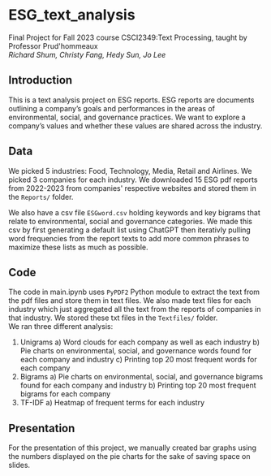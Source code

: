 # ESG_text_analysis
Final Project for Fall 2023 course CSCI2349:Text Processing, taught by Professor Prud'hommeaux<br>
*Richard Shum, Christy Fang, Hedy Sun, Jo Lee*

## Introduction

This is a text analysis project on ESG reports. ESG reports are documents outlining a company’s goals and performances in the areas of environmental, social, and governance practices. We want to explore a company’s values and whether these values are shared across the industry. <br>

## Data

We picked 5 industries: Food, Technology, Media, Retail and Airlines. We picked 3 companies for each industry. We downloaded 15 ESG pdf reports from 2022-2023 from companies' respective websites and stored them in the `Reports/` folder. <br>

We also have a csv file `ESGword.csv` holding keywords and key bigrams that relate to environmental, social and governance categories. We made this csv by first generating a default list using ChatGPT then iterativly pulling word frequencies from the report texts to add more common phrases to maximize these lists as much as possible.

## Code

The code in main.ipynb uses `PyPDF2` Python module to extract the text from the pdf files and store them in text files. We also made text files for each industry which just aggregated all the text from the reports of companies in that industry. We stored these txt files in the `Textfiles/` folder. <br>
We ran three different analysis: 
1. Unigrams
   a) Word clouds for each company as well as each industry
   b) Pie charts on environmental, social, and governance words found for each company and industry
   c) Printing top 20 most frequent words for each company
3. Bigrams
   a) Pie charts on environmental, social, and governance bigrams found for each company and industry
   b) Printing top 20 most frequent bigrams for each company
5. TF-IDF
   a) Heatmap of frequent terms for each industry

## Presentation
For the presentation of this project, we manually created bar graphs using the numbers displayed on the pie charts for the sake of saving space on slides. 
